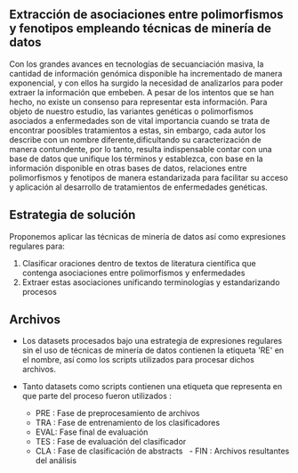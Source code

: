## Extracción de asociaciones entre polimorfismos y fenotipos empleando técnicas de minería de datos 

Con los grandes avances en tecnologías de secuanciación masiva, la cantidad de información genómica disponible ha incrementado de manera exponencial, y con ellos ha surgido la necesidad de analizarlos para poder extraer la información que embeben. A pesar de los intentos que se han hecho, no existe un consenso para representar esta información. Para objeto de nuestro estudio, las variantes genéticas o polimorfismos asociados a enfermedades son de vital importancia cuando se trata de encontrar poosibles tratamientos a estas, sin embargo, cada autor los describe con un nombre diferente,dificultando su caracterización de manera contundente, por lo tanto, resulta indispensable contar con una base de datos que unifique los términos y establezca, con base en la información disponible en otras bases de datos, relaciones entre polimorfismos y fenotipos de manera estandarizada para facilitar su acceso y aplicación al desarrollo de tratamientos de enfermedades genéticas.

## Estrategia de solución 

Proponemos aplicar las técnicas de minería de datos así como expresiones regulares para:
1) Clasificar oraciones dentro de textos de literatura científica que contenga asociaciones entre polimorfismos y enfermedades 
2) Extraer estas asociaciones unificando terminologías y estandarizando procesos 

## Archivos 

* Los datasets procesados bajo una estrategia de expresiones regulares sin el uso de técnicas de minería de datos contienen la etiqueta 'RE' en el nombre, así como los scripts utilizados para procesar dichos archivos. 

* Tanto datasets como scripts contienen una etiqueta que representa en que parte del proceso fueron utilizados :
   - PRE : Fase de preprocesamiento de archivos
   - TRA : Fase de entrenamiento de los clasificadores 
   - EVAL: Fase final de evaluación     
   - TES : Fase de evaluación del clasificador     
   - CLA : Fase de clasificación de abstracts 
   - FIN : Archivos resultantes del análisis
